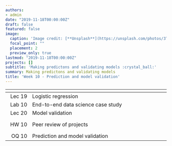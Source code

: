 ```yaml
---
authors:
- admin
date: "2019-11-18T00:00:00Z"
draft: false
featured: false
image:
  caption: 'Image credit: [**Unsplash**](https://unsplash.com/photos/3Tf1J8q9bBA)'
  focal_point: ""
  placement: 2
  preview_only: true
lastmod: "2019-11-18T00:00:00Z"
projects: []
subtitle: 'Making predictons and validating models :crystal_ball:'
summary: Making predictons and validating models
title: 'Week 10 - Prediction and model validation'
---
```


| <div style="width:60px"></div>  | <div style="width:420px"></div> |  <div style="width:190px"></div>   |
|---:|---|---|
| Lec 19 | Logistic regression | **Due:** Fri, 22 Nov, 17:00 |
| Lab 10 | End-to-end data science case study  |
| Lec 20 | Model validation |
| HW 10  | Peer review of projects | **Due:** Wed, 27 Nov, 17:00 |
| OQ 10  | Prediction and model validation | **Due:** Fri, 29 Nov, 17:00 |

